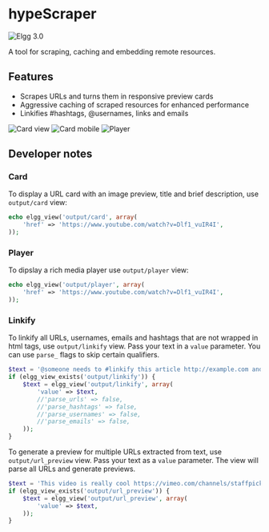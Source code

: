 hypeScraper
===========
![Elgg 3.0](https://img.shields.io/badge/Elgg-3.0-orange.svg?style=flat-square)

A tool for scraping, caching and embedding remote resources.

## Features

* Scrapes URLs and turns them in responsive preview cards
* Aggressive caching of scraped resources for enhanced performance
* Linkifies #hashtags, @usernames, links and emails

![Card view](https://raw.github.com/hypeJunction/hypeScraper/master/screenshots/scraper-card.png "Card")
![Card mobile](https://raw.github.com/hypeJunction/hypeScraper/master/screenshots/scraper-card-mobile.png "Responsive Card")
![Player](https://raw.github.com/hypeJunction/hypeScraper/master/screenshots/scraper-player.png "Player")

## Developer notes

### Card

To display a URL card with an image preview, title and brief description, use ``output/card`` view:

```php
echo elgg_view('output/card', array(
	'href' => 'https://www.youtube.com/watch?v=Dlf1_vuIR4I',
));
```

### Player

To dipslay a rich media player use ``output/player`` view:

```php
echo elgg_view('output/player', array(
	'href' => 'https://www.youtube.com/watch?v=Dlf1_vuIR4I',
));
```

### Linkify

To linkify all URLs, usernames, emails and hashtags that are not wrapped in html tags, use ```output/linkify``` view.
Pass your text in a ```value``` parameter. You can use ```parse_``` flags to skip certain qualifiers.

```php
$text = '@someone needs to #linkify this article http://example.com and email it to someone@example.com';
if (elgg_view_exists('output/linkify')) {
	$text = elgg_view('output/linkify', array(
		'value' => $text,
		//'parse_urls' => false,
		//'parse_hashtags' => false,
		//'parse_usernames' => false,
		//'parse_emails' => false,
	));
}
```

To generate a preview for multiple URLs extracted from text, use ```output/url_preview``` view.
Pass your text as a	```value``` parameter. The view will parse all URLs and generate previews.

```php
$text = 'This video is really cool https://vimeo.com/channels/staffpicks/116498390';
if (elgg_view_exists('output/url_preview')) {
	$text = elgg_view('output/url_preview', array(
		'value' => $text,
	));
}
```
